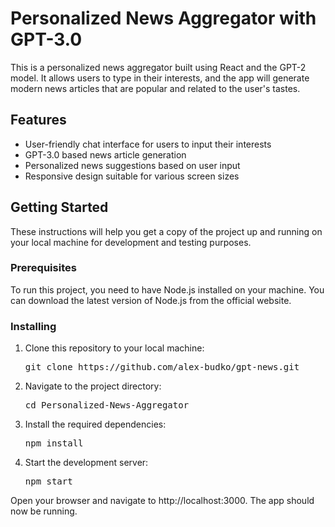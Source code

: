 <h1>Personalized News Aggregator with GPT-3.0</h1>
<p>This is a personalized news aggregator built using React and the GPT-2 model. It allows users to type in their interests, and the app will generate modern news articles that are popular and related to the user's tastes.</p>
<h2>Features</h2>
<ul>
  <li>User-friendly chat interface for users to input their interests</li>
  <li>GPT-3.0 based news article generation</li>
  <li>Personalized news suggestions based on user input</li>
  <li>Responsive design suitable for various screen sizes</li>
</ul>
<h2>Getting Started</h2>
<p>These instructions will help you get a copy of the project up and running on your local machine for development and testing purposes.</p>
<h3>Prerequisites</h3>
<p>To run this project, you need to have Node.js installed on your machine. You can download the latest version of Node.js from the official website.</p>
<h3>Installing</h3>
<ol>
  <li>Clone this repository to your local machine:</li>
  <pre>git clone https://github.com/alex-budko/gpt-news.git</pre>
  <li>Navigate to the project directory:</li>
  <pre>cd Personalized-News-Aggregator</pre>
  <li>Install the required dependencies:</li>
  <pre>npm install</pre>
  <li>Start the development server:</li>
  <pre>npm start</pre>
</ol>
<p>Open your browser and navigate to http://localhost:3000. The app should now be running.</p>
